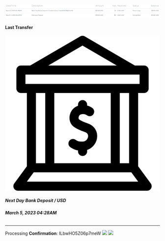 ![unnamed_bd9c66b3ad3c4d6d9a3d1fa7bc8960a9](unnamed_bd9c66b3ad3c4d6d9a3d1fa7bc8960a9.png)

#### Last Transfer

![bank.svg](unnamed_23b8c1e9392446debeb13b9046685257.svg)

##### **Next Day Bank Deposit / USD**

###### **March 5, 2023 04:28AM**

---

Processing
**Confirmation**: ILbwHO5Z06p7meW
![](https://joplinapp.org/images/logo-text.svg)
![](https://joplinapp.org/images/logo-text.svg)
